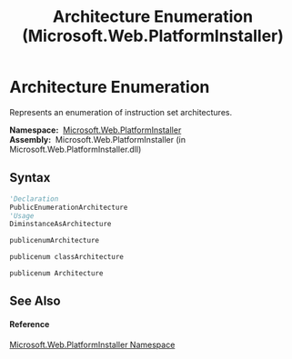 ﻿---
title: Architecture Enumeration (Microsoft.Web.PlatformInstaller)
TOCTitle: Architecture Enumeration
ms:assetid: T:Microsoft.Web.PlatformInstaller.Architecture
ms:mtpsurl: https://msdn.microsoft.com/en-us/library/microsoft.web.platforminstaller.architecture(v=VS.90)
ms:contentKeyID: 22049585
ms.date: 05/02/2012
mtps_version: v=VS.90
f1_keywords:
- Microsoft.Web.PlatformInstaller.Architecture.x64
- Microsoft.Web.PlatformInstaller.Architecture
- Microsoft.Web.PlatformInstaller.Architecture.x86
dev_langs:
- CSharp
- JScript
- VB
- c++
api_location:
- Microsoft.Web.PlatformInstaller.dll
api_name:
- Microsoft.Web.PlatformInstaller.Architecture
- Microsoft.Web.PlatformInstaller.Architecture.x86
- Microsoft.Web.PlatformInstaller.Architecture.x64
api_type:
- Managed
topic_type:
- apiref
- kbSyntax
product_family_name: VS
ROBOTS: INDEX,FOLLOW
---

# Architecture Enumeration

Represents an enumeration of instruction set architectures.

**Namespace:**  [Microsoft.Web.PlatformInstaller](microsoft-web-platforminstaller-namespace.md)  
**Assembly:**  Microsoft.Web.PlatformInstaller (in Microsoft.Web.PlatformInstaller.dll)

## Syntax

``` vb
'Declaration
PublicEnumerationArchitecture
'Usage
DiminstanceAsArchitecture
```

``` csharp
publicenumArchitecture
```

``` c++
publicenum classArchitecture
```

``` jscript
publicenum Architecture
```

## See Also

#### Reference

[Microsoft.Web.PlatformInstaller Namespace](microsoft-web-platforminstaller-namespace.md)

